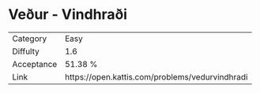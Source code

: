 # Veður - Vindhraði

<table>
    <tr>
        <td>Category</td>
        <td>Easy</td>
    </tr>
    <tr>
        <td>Diffulty</td>
        <td>1.6</td>
    </tr>
    <tr>
        <td>Acceptance</td>
        <td>51.38 %</td>
    </tr>
    <tr>
        <td>Link</td>
        <td>https://open.kattis.com/problems/vedurvindhradi</td>
    </tr>
</table>
